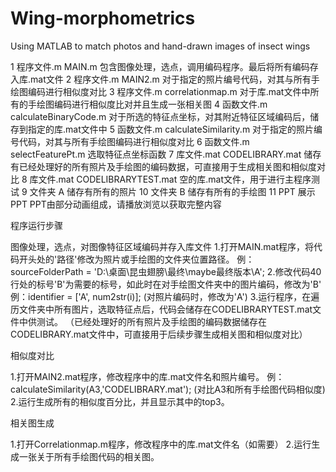 # Wing-morphometrics
Using MATLAB to match photos and hand-drawn images of insect wings

1	程序文件.m	MAIN.m	包含图像处理，选点，调用编码程序。最后将所有编码存入库.mat文件
2	程序文件.m	MAIN2.m	对于指定的照片编号代码，对其与所有手绘图编码进行相似度对比
3	程序文件.m	correlationmap.m	对于库.mat文件中所有的手绘图编码进行相似度比对并且生成一张相关图
4	函数文件.m	calculateBinaryCode.m	对于所选的特征点坐标，对其附近特征区域编码后，储存到指定的库.mat文件中
5	函数文件.m	calculateSimilarity.m	对于指定的照片编号代码，对其与所有手绘图编码进行相似度对比
6	函数文件.m	selectFeaturePt.m	选取特征点坐标函数
7	库文件.mat	CODELIBRARY.mat	储存有已经处理好的所有照片及手绘图的编码数据，可直接用于生成相关图和相似度对比
8	库文件.mat	CODELIBRARYTEST.mat	空的库.mat文件，用于进行主程序测试
9	文件夹	A	储存有所有的照片
10	文件夹	B	储存有所有的手绘图
11	PPT	展示PPT	PPT由部分动画组成，请播放浏览以获取完整内容

程序运行步骤

图像处理，选点，对图像特征区域编码并存入库文件
1.打开MAIN.mat程序，将代码开头处的'路径'修改为照片或手绘图的文件夹位置路径。
例：sourceFolderPath = 'D:\桌面\昆虫翅膀\最终\maybe最终版本\A';
2.修改代码40行处的标号'B'为需要的标号，如此时在对手绘图文件夹中的图片编码，修改为'B'
例：identifier = ['A', num2str(i)]; (对照片编码时，修改为'A')
3.运行程序，在遍历文件夹中所有图片，选取特征点后，代码会储存在CODELIBRARYTEST.mat文件中供测试。 （已经处理好的所有照片及手绘图的编码数据储存在CODELIBRARY.mat文件中，可直接用于后续步骤生成相关图和相似度对比）

相似度对比

1.打开MAIN2.mat程序，修改程序中的库.mat文件名和照片编号。
例：calculateSimilarity(A3,'CODELIBRARY.mat'); (对比A3和所有手绘图代码相似度)
2.运行生成所有的相似度百分比，并且显示其中的top3。

相关图生成

1.打开Correlationmap.m程序，修改程序中的库.mat文件名（如需要）
2.运行生成一张关于所有手绘图代码的相关图。
